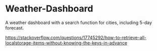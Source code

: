 # Weather-Dashboard

A weather dashboard with a search function for cities, including 5-day forecast.

https://stackoverflow.com/questions/17745292/how-to-retrieve-all-localstorage-items-without-knowing-the-keys-in-advance
